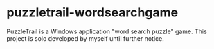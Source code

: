 # puzzletrail-wordsearchgame
PuzzleTrail is a Windows application "word search puzzle" game. This project is solo developed by myself until further notice.
